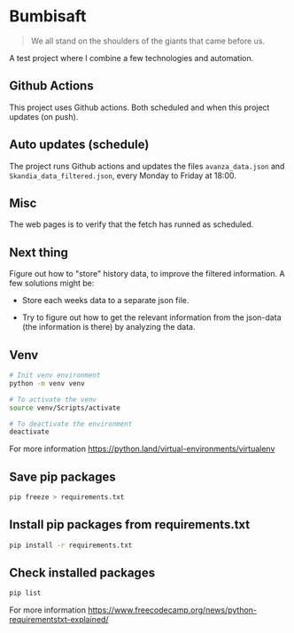 # Bumbisaft

> We all stand on the shoulders of the giants that came before us.

A test project where I combine a few technologies and automation.

## Github Actions

This project uses Github actions. Both scheduled and when this project updates (on push).

## Auto updates (schedule)

The project runs Github actions and updates the files `avanza_data.json` and `Skandia_data_filtered.json`, every Monday to Friday at 18:00.

## Misc

The web pages is to verify that the fetch has runned as scheduled.

## Next thing

Figure out how to "store" history data, to improve the filtered information. A few solutions might be:

-   Store each weeks data to a separate json file.

-   Try to figure out how to get the relevant information from the json-data (the information is there) by analyzing the data.

## Venv

```bash
# Init venv environment
python -m venv venv
```

```bash
# To activate the venv
source venv/Scripts/activate
```

```bash
# To deactivate the environment
deactivate
```

For more information
https://python.land/virtual-environments/virtualenv

## Save pip packages

```bash
pip freeze > requirements.txt
```

## Install pip packages from requirements.txt

```bash
pip install -r requirements.txt
```

## Check installed packages

```bash
pip list
```

For more information
https://www.freecodecamp.org/news/python-requirementstxt-explained/
